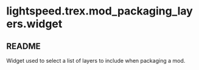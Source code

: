 # lightspeed.trex.mod_packaging_layers.widget

## README

Widget used to select a list of layers to include when packaging a mod.

